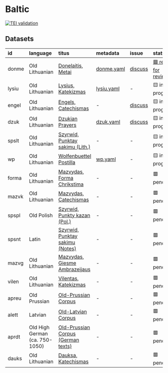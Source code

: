 # Baltic
[![TEI validation](https://github.com/TITUS-2-0/baltic/actions/workflows/validate.yaml/badge.svg?branch=main)](https://github.com/TITUS-2-0/baltic/actions/workflows/validate.yaml)
## Datasets
| id    | language                       | titus                                                                                                       | metadata                                                                         | issue                                                   | status                                                            |
|:------|:-------------------------------|:------------------------------------------------------------------------------------------------------------|:---------------------------------------------------------------------------------|:--------------------------------------------------------|:------------------------------------------------------------------|
| donme | Old Lithuanian                 | [Donelaitis, Metai](http://titus.uni-frankfurt.de/texte/etcs/balt/lit/donelait/donmetai/donme.htm)          | [donme.yaml](https://github.com/TITUS-2-0/metadata/blob/main/curated/donme.yaml) | [discuss](https://github.com/TITUS-2-0/baltic/issues/1) | [🟦 ready for review](https://github.com/TITUS-2-0/baltic/pull/4) |
| lysiu | Old Lithuanian                 | [Lysius, Katekizmas](http://titus.uni-frankfurt.de/texte/etcs/balt/lit/lysius/lysiu.htm)                    | [lysiu.yaml](https://github.com/TITUS-2-0/metadata/blob/main/curated/lysiu.yaml) | -                                                       | 🟨 in progress                                                    |
| engel | Old Lithuanian                 | [Engels, Catechismas](http://titus.uni-frankfurt.de/texte/etcs/balt/lit/engels/engel.htm)                   | -                                                                                | [discuss](https://github.com/TITUS-2-0/baltic/issues/3) | 🟨 in progress                                                    |
| dzuk  | Old Lithuanian                 | [Dzukian Prayers](http://titus.uni-frankfurt.de/texte/etcs/balt/lit/dzuk/dzuk.htm)                          | [dzuk.yaml](https://github.com/TITUS-2-0/metadata/blob/main/curated/dzuk.yaml)   | [discuss](https://github.com/TITUS-2-0/baltic/issues/2) | 🟨 in progress                                                    |
| spslt | Old Lithuanian                 | [Szyrwid, Punktay sakimu (Lith.)](http://titus.uni-frankfurt.de/texte/etcs/balt/lit/spslt/spslt.htm)        | -                                                                                | -                                                       | 🟨 in progress                                                    |
| wp    | Old Lithuanian                 | [Wolfenbuettel Postilla](http://titus.uni-frankfurt.de/texte/etcs/balt/lit/wp/wp.htm)                       | [wp.yaml](https://github.com/TITUS-2-0/metadata/blob/main/curated/wp.yaml)       | -                                                       | 🟨 in progress                                                    |
| forma | Old Lithuanian                 | [Mazvydas, Forma Chrikstima](http://titus.uni-frankfurt.de/texte/etcs/balt/lit/forma/forma.htm)             | -                                                                                | -                                                       | 🟥 pending                                                        |
| mazvk | Old Lithuanian                 | [Mazvydas, Catechismas](http://titus.uni-frankfurt.de/texte/etcs/balt/lit/mazvkat/mazvk.htm)                | -                                                                                | -                                                       | 🟥 pending                                                        |
| spspl | Old Polish                     | [Szyrwid, Punkty kazan (Pol.)](http://titus.uni-frankfurt.de/texte/etcs/balt/lit/spspl/spspl.htm)           | -                                                                                | -                                                       | 🟥 pending                                                        |
| spsnt | Latin                          | [Szyrwid, Punktay sakimu (Notes)](http://titus.uni-frankfurt.de/texte/etcs/balt/lit/spsnt/spsnt.htm)        | -                                                                                | -                                                       | 🟥 pending                                                        |
| mazvg | Old Lithuanian                 | [Mazvydas, Giesme Ambrazeijaus](http://titus.uni-frankfurt.de/texte/etcs/balt/lit/mazvga/mazvg.htm)         | -                                                                                | -                                                       | 🟥 pending                                                        |
| vilen | Old Lithuanian                 | [Vilentas, Katekizmas](http://titus.uni-frankfurt.de/texte/etcs/balt/lit/vilentas/vilen.htm)                | -                                                                                | -                                                       | 🟥 pending                                                        |
| apreu | Old Prussian                   | [Old-Prussian Corpus](http://titus.uni-frankfurt.de/texte/etcs/balt/apreuss/apreuss/apreu.htm)              | -                                                                                | -                                                       | 🟥 pending                                                        |
| alett | Latvian                        | [Old-Latvian Corpus](http://titus.uni-frankfurt.de/texte/etcs/balt/lett/alett/alett.htm)                    | -                                                                                | -                                                       | 🟥 pending                                                        |
| aprdt | Old High German (ca. 750-1050) | [Old-Prussian Corpus (German texts)](http://titus.uni-frankfurt.de/texte/etcs/balt/apreuss/aprdt/aprdt.htm) | -                                                                                | -                                                       | 🟥 pending                                                        |
| dauks | Old Lithuanian                 | [Dauksa, Katechismas](http://titus.uni-frankfurt.de/texte/etcs/balt/lit/dauksakt/dauks.htm)                 | -                                                                                | -                                                       | 🟥 pending                                                        |